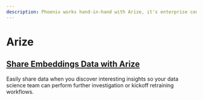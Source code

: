 ```yaml
---
description: Phoenix works hand-in-hand with Arize, it's enterprise counterpart
---
```


# Arize

## [Share Embeddings Data with Arize](bring-production-data-to-notebook-for-eda-or-retraining.md)

Easily share data when you discover interesting insights so your data science team can perform further investigation or kickoff retraining workflows.

